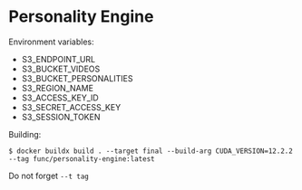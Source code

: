 # Personality Engine

Environment variables:
- S3_ENDPOINT_URL
- S3_BUCKET_VIDEOS
- S3_BUCKET_PERSONALITIES
- S3_REGION_NAME
- S3_ACCESS_KEY_ID
- S3_SECRET_ACCESS_KEY
- S3_SESSION_TOKEN

Building:
```shell
$ docker buildx build . --target final --build-arg CUDA_VERSION=12.2.2 --tag func/personality-engine:latest
```
Do not forget `--t tag`
